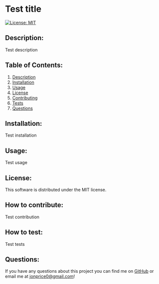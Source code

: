 # Test title
[![License: MIT](https://img.shields.io/badge/License-MIT-yellow.svg)](https://opensource.org/licenses/MIT)

<a name="description"></a>
## Description:

Test description

## Table of Contents:
1. [Description](#description)
2. [Installation](#installation)
3. [Usage](#usage)
4. [License](#license)
5. [Contributing](#contributing)
6. [Tests](#tests)
7. [Questions](#questions)

<a name="installation"></a>
## Installation:

Test installation

<a name="usage"></a>
## Usage:

Test usage

<a name="license"></a>
## License:

This software is distributed under the MIT license.

<a name="contributing"></a>
## How to contribute:

Test contribution

<a name="tests"></a>
## How to test:

Test tests

<a name="questions"></a>
## Questions:

If you have any questions about this project you can find me on [GitHub](https://github.com/jonprice0) or email me at jonprice0@gmail.com!

